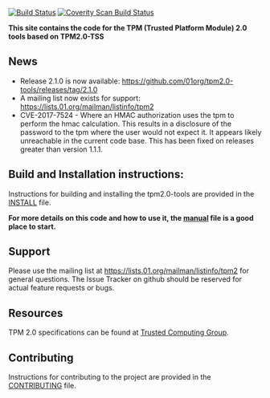 [![Build Status](https://travis-ci.org/01org/tpm2-tools.svg?branch=master)](https://travis-ci.org/01org/tpm2-tools)
<a href="https://scan.coverity.com/projects/01org-tpm2-0-tools">
  <img alt="Coverity Scan Build Status"
       src="https://scan.coverity.com/projects/13105/badge.svg"/>
</a>

**This site contains the code for the TPM (Trusted Platform Module) 2.0 tools based on TPM2.0-TSS**

## News
* Release 2.1.0 is now available: https://github.com/01org/tpm2.0-tools/releases/tag/2.1.0
* A mailing list now exists for support: https://lists.01.org/mailman/listinfo/tpm2
* CVE-2017-7524 - Where an HMAC authorization uses the tpm to perform the hmac calculation. This results in a disclosure of the password to
the tpm where the user would not expect it. It appears likely unreachable in the current code base. This has been fixed on releases greater than version 1.1.1.

## Build and Installation instructions:
Instructions for building and installing the tpm2.0-tools are provided in the [INSTALL](https://github.com/01org/tpm2.0-tools/blob/master/INSTALL) file.

**For more details on this code and how to use it, the [manual](https://github.com/01org/tpm2.0-tools/blob/master/manual) file is a good place to start.**

## Support
Please use the mailing list at https://lists.01.org/mailman/listinfo/tpm2 for general questions. The Issue Tracker on
github should be reserved for actual feature requests or bugs.

## Resources
TPM 2.0 specifications can be found at [Trusted Computing Group](http://www.trustedcomputinggroup.org/).

## Contributing
Instructions for contributing to the project are provided in the [CONTRIBUTING](https://github.com/01org/tpm2.0-tools/blob/master/CONTRIBUTING) file.

